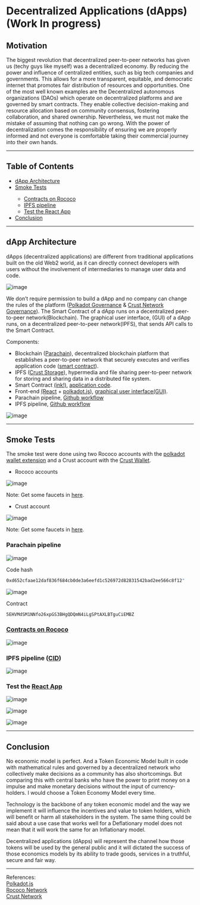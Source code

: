  # Decentralized Applications (dApps)(Work In progress)
 
## Motivation

The biggest revolution that decentralized peer-to-peer networks has given us (techy guys like myself) was a decentralized economy. By reducing the power and influence of centralized entities, such as big tech companies and governments. This allows for a more transparent, equitable, and democratic internet that promotes fair distribution of resources and opportunities. One of the most well known examples are the Decentralized autonomous organizations (DAOs) which operate on decentralized platforms and are governed by smart contracts. They enable collective decision-making and resource allocation based on community consensus, fostering collaboration, and shared ownership. Nevertheless, we must not make the mistake of assuming that nothing can go wrong. With the power of decentralization comes the responsibility of ensuring we are properly informed and not everyone is comfortable taking their commercial journey into their own hands.

<hr>

## Table of Contents<br>

<ul>
 <li><a href="https://github.com/gcp-development/smart-contract-dapp/tree/main#dapp-architecture" target="_self">dApp Architecture</a></li>
 <li><a href="https://github.com/gcp-development/dapp/tree/main#smoke-tests" target="_self">Smoke Tests</a></li> 
 <ul>
  <li><a href="https://github.com/gcp-development/dapp/blob/main/README.md#contracts-on-rococo" target="_self">Contracts on Rococo</a></li>
  <li><a href="https://github.com/gcp-development/dapp/blob/main/README.md#ipfs-pipeline-cid" target="_self">IPFS pipeline</a></li>
  <li><a href="https://github.com/gcp-development/dapp/blob/main/README.md#test-the-react-app" target="_self">Test the React App</a></li>
 </ul>
 <li><a href="" target="_self">Conclusion</a></li>
</ul>

<hr>

## dApp Architecture

dApps (decentralized applications) are different from traditional applications built on the old Web2 world, as it can directly connect developers with users without the involvement of intermediaries to manage user data and code.

![image](https://github.com/gcp-development/dapp/assets/76512851/a42d5561-4a5b-4813-a373-585eb06d71c2)

We don’t require permission to build a dApp and no company can change the rules of the platform ([Polkadot Governance](https://wiki.polkadot.network/docs/learn-governance) & [Crust Network Governance](https://wiki.crust.network/docs/en/governanceGuide)). The Smart Contract of a dApp runs on a decentralized peer-to-peer network(Blockchain). The graphical user interface, (GUI) of a dApp runs, on a decentralized peer-to-peer network(IPFS), that sends API calls to the Smart Contract.

Components:

- Blockchain ([Parachain](https://polkadot.network/features/parachains/)), decentralized blockchain platform that establishes a peer-to-peer network that securely executes and verifies application code ([smart contract](https://wiki.polkadot.network/docs/build-smart-contracts)).
- IPFS ([Crust Storage](https://wiki.polkadot.network/docs/build-storage#crust-storage)), hypermedia and file sharing peer-to-peer network for storing and sharing data in a distributed file system. 
- Smart Contract [(ink!)](https://use.ink/), [application code](https://github.com/gcp-development/dapp/tree/main/smart-contract).
- Front-end [(React](https://react.dev/learn) + [polkadot.js)](https://polkadot.js.org/docs/), [graphical user interface(GUI)](https://github.com/gcp-development/dapp/tree/main/gui).
- Parachain pipeline, [Github workflow](https://github.com/gcp-development/dapp/blob/main/.github/workflows/parachain-pipeline.yml)
- IPFS pipeline, [Github workflow](https://github.com/gcp-development/dapp/blob/main/.github/workflows/ipfs-pipeline.yml)
  
![image](https://github.com/gcp-development/smart-contract-dapp/assets/76512851/aee2a746-3b0f-42d5-b0b1-22ecb7acfa5c)

<hr>

## Smoke Tests

The smoke test were done using two Rococo accounts with the [polkadot wallet extension](https://addons.mozilla.org/en-GB/firefox/addon/polkadot-js-extension/) and a Crust account with the [Crust Wallet](https://chrome.google.com/webstore/detail/crust-wallet/jccapkebeeiajkkdemacblkjhhhboiek).

- Rococo accounts

![image](https://github.com/gcp-development/dapp/assets/76512851/40402c43-3ef0-494a-8a54-118baae123e3)

Note: Get some faucets in [here](https://use.ink/faucet).

- Crust account

![image](https://github.com/gcp-development/dapp/assets/76512851/ae6f5a66-c8be-4375-a42d-fa1eb31cfb1e)

Note: Get some faucets in [here](https://discord.com/channels/747361122058764349/885762751241289769).

### Parachain pipeline

![image](https://github.com/gcp-development/dapp/assets/76512851/5d13e875-8f04-4e00-ae26-3e455febb426)

Code hash
```bash
0xd652cfaae12daf836f684cb0de3a6eefd1c526972d82831542bad2ee566c8f12"
```

![image](https://github.com/gcp-development/dapp/assets/76512851/7e541f5c-e4d5-425f-b8d6-e0ca34a6fccc)

Contract

```bash
5EHVMdSM1NNfo26xpGS3BHgQDQmN4iLgSPtAXLBTguCiEMBZ
```

### [Contracts on Rococo](https://polkadot.js.org/apps/?rpc=wss%3A%2F%2Frococo-contracts-rpc.polkadot.io#/contracts)

![image](https://github.com/gcp-development/smart-contract-dapp/assets/76512851/1f48efd0-4541-4d62-b7da-e07cf4c9ca20)

### IPFS pipeline ([CID](https://docs.ipfs.tech/concepts/content-addressing/))

![image](https://github.com/gcp-development/dapp/assets/76512851/6b06e98d-ee5b-4fc4-99ea-ff6c70446235)

### Test the [React App](https://crustipfs.live/ipfs/QmfRfiyVWLcMfYheCjbw8mLwTvmrso3djtakYqW6iKAwez/?filename=build)

![image](https://github.com/gcp-development/dapp/assets/76512851/b37d6621-f0bd-464f-8e9a-59ebecc93652)

![image](https://github.com/gcp-development/dapp/assets/76512851/e1725be2-5b12-45b4-a1db-012e6ac8d792)

![image](https://github.com/gcp-development/dapp/assets/76512851/ea90385b-e5d5-40f6-a6ff-f5bf62662eae)


<hr>

## Conclusion

No economic model is perfect. And a Token Economic Model built in code with mathematical rules and governed by a decentralized network who collectively make decisions as a community has also shortcomings. But comparing this with central banks who have the power to print money on a impulse and make monetary decisions without the input of currency-holders. I would choose a Token Economy Model every time.

Technology is the backbone of any token economic model and the way we implement it will influence the incentives and value to token holders, which will benefit or harm all stakeholders in the system. The same thing could be said about a use case that works well for a Deflationary model does not mean that it will work the same for an Inflationary model.

Decentralized applications (dApps) will represent the channel how those tokens will be used by the general public and it will dictated the success of those economics models by its ability to trade goods, services in a truthful, secure and fair way.

<hr>

References:<br>
[Polkadot.js](https://polkadot.js.org/docs/)<br>
[Rococo Network](https://substrate.io/developers/rococo-network/)<br>
[Crust Network](https://crust.network/)<br>
